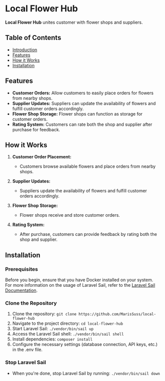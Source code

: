 # Local Flower Hub

<strong>Local Flower Hub</strong> unites customer with flower shops and suppliers.

## Table of Contents

- [Introduction](#local-flower-hub)
- [Features](#features)
- [How it Works](#how-it-works)
- [Installation](#installation)

## Features

- **Customer Orders:** Allow customers to easily place orders for flowers from nearby shops.
- **Supplier Updates:** Suppliers can update the availability of flowers and fulfill customer orders accordingly.
- **Flower Shop Storage:** Flower shops can function as storage for customer orders.
- **Rating System:** Customers can rate both the shop and supplier after purchase for feedback.

## How it Works

1. **Customer Order Placement:**
   - Customers browse available flowers and place orders from nearby shops.

2. **Supplier Updates:**
   - Suppliers update the availability of flowers and fulfill customer orders accordingly.

3. **Flower Shop Storage:**
   - Flower shops receive and store customer orders.

4. **Rating System:**
   - After purchase, customers can provide feedback by rating both the shop and supplier.

## Installation

### Prerequisites
Before you begin, ensure that you have Docker installed on your system. For more information on the usage of Laravel Sail, refer to the [Laravel Sail Documentation](https://laravel.com/docs/10.x/sail#introduction).

### Clone the Repository

1. Clone the repository: `git clone https://github.com/MarisSuss/local-flower-hub`
2. Navigate to the project directory: `cd local-flower-hub`
3. Start Laravel Sail: `./vendor/bin/sail up`
4. Access the Laravel Sail shell: `./vendor/bin/sail shell`
5. Install dependencies: `composer install`
6. Configure the necessary settings (database connection, API keys, etc.) in the .env file.

### Stop Laravel Sail

- When you're done, stop Laravel Sail by running: `./vendor/bin/sail down`